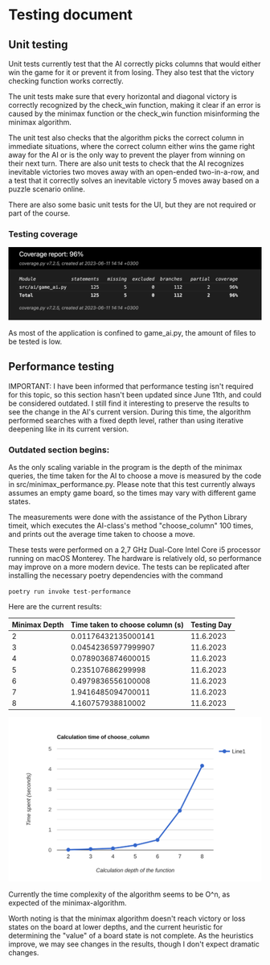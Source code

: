 # Testing document


## Unit testing

Unit tests currently test that the AI correctly picks columns that would either win the game for it or prevent it from losing. They also test that the victory checking function works correctly.

The unit tests make sure that every horizontal and diagonal victory is correctly recognized by the check_win function, making it clear if an error is caused by the minimax function or the check_win function misinforming the minimax algorithm.

The unit test also checks that the algorithm picks the correct column in immediate situations, where the correct column either wins the game right away for the AI or is the only way to prevent the player from winning on their next turn. There are also unit tests to check that the AI recognizes inevitable victories two moves away with an open-ended two-in-a-row, and a test that it correctly solves an inevitable victory 5 moves away based on a puzzle scenario online.

There are also some basic unit tests for the UI, but they are not required or part of the course.

### Testing coverage

![](./pictures/CoverageReport.png)

As most of the application is confined to game_ai.py, the amount of files to be tested is low.

## Performance testing

IMPORTANT: I have been informed that performance testing isn't required for this topic, so this section hasn't been updated since June 11th, and could be considered outdated. I still find it interesting to preserve the results to see the change in the AI's current version. During this time, the algorithm performed searches with a fixed depth level, rather than using iterative deepening like in its current version.

### Outdated section begins:

As the only scaling variable in the program is the depth of the minimax queries, the time taken for the AI to choose a move is measured by the code in src/minimax_performance.py. Please note that this test currently always assumes an empty game board, so the times may vary with different game states.

The measurements were done with the assistance of the Python Library timeit, which executes the AI-class's method "choose_column" 100 times, and prints out the average time taken to choose a move.

These tests were performed on a 2,7 GHz Dual-Core Intel Core i5 processor running on macOS Monterey. The hardware is relatively old, so performance may improve on a more modern device. The tests can be replicated after installing the necessary poetry dependencies with the command

`poetry run invoke test-performance`

Here are the current results:

|Minimax Depth|Time taken to choose column (s)|Testing Day|
|-|-|-|
|2|0.01176432135000141|11.6.2023|
|3|0.04542365977999907|11.6.2023|
|4|0.0789036874600015|11.6.2023|
|5|0.235107686299998|11.6.2023|
|6|0.4979836556100008|11.6.2023|
|7|1.9416485094700011|11.6.2023|
|8|4.160757938810002|11.6.2023|

![](./pictures/perftestlinegraph1.svg)

Currently the time complexity of the algorithm seems to be O^n, as expected of the minimax-algorithm.

Worth noting is that the minimax algorithm doesn't reach victory or loss states on the board at lower depths, and the current heuristic for determining the "value" of a board state is not complete. As the heuristics improve, we may see changes in the results, though I don't expect dramatic changes.
